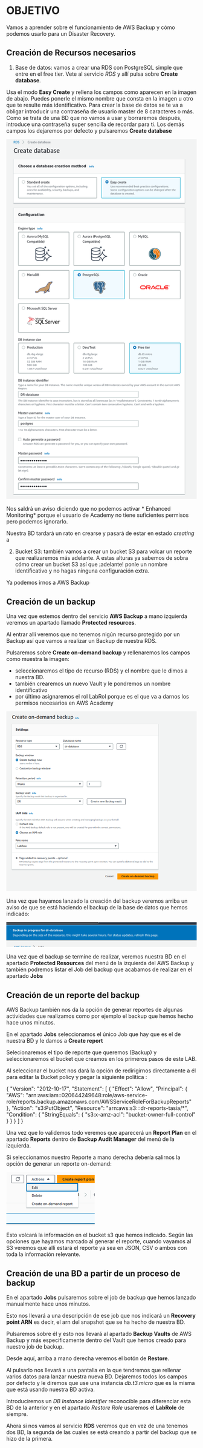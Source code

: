 # OBJETIVO 

Vamos a aprender sobre el funcionamiento de AWS Backup y cómo podemos usarlo para un Disaster Recovery.

## Creación de Recursos necesarios 

1. Base de datos: vamos a crear una RDS con PostgreSQL simple que entre en el free tier. Vete al servicio *RDS* y allí pulsa sobre **Create database**. 

Usa el modo **Easy Create** y rellena los campos como aparecen en la imagen de abajo. Puedes ponerle el mismo nombre que consta en la imagen u otro que te resulte más identificativo. Para crear la base de datos se te va a obligar introducir una contraseña de usuario master de 8 caracteres o más. Como se trata de una BD que no vamos a usar y borraremos después, introduce una contraseña super sencilla de recordar para ti. Los demás campos los dejaremos por defecto y pulsaremos **Create database**


![](images/01.png)


Nos saldrá un aviso diciendo que no podemos activar * Enhanced Monitoring* porque el usuario de Academy no tiene suficientes permisos pero podemos ignorarlo.

Nuestra BD tardará un rato en crearse y pasará de estar en estado *creating* a 

2. Bucket S3: también vamos a crear un bucket S3 para volcar un reporte que realizaremos más adelante. A estas alturas ya sabemos de sobra cómo crear un bucket S3 así que ¡adelante! ponle un nombre identificativo y no hagas ninguna configuración extra.

Ya podemos irnos a AWS Backup

## Creación de un backup

Una vez que estemos dentro del servicio **AWS Backup** a mano izquierda veremos un apartado llamado **Protected resources**.

Al entrar allí veremos que no tenemos nigún recurso protegido por un Backup así que vamos a realizar un Backup de nuestra RDS.

Pulsaremos sobre **Create on-demand backup** y rellenaremos los campos como muestra la imagen:

- seleccionaremos el tipo de recurso (RDS) y el nombre que le dimos a nuestra BD.
- también crearemos un nuevo Vault y le pondremos un nombre identificativo
- por último asignaremos el rol LabRol porque es el que va a darnos los permisos necesarios en AWS Academy


![](images/02.png)

Una vez que hayamos lanzado la creación del backup veremos arriba un aviso de que se está haciendo el backup de la base de datos que hemos indicado:

![](images/03.png)

Una vez que el backup se termine de realizar, veremos nuestra BD en el apartado **Protected Resources** del menú de la izquierda del AWS Backup y también podremos listar el Job del backup que acabamos de realizar en el apartado **Jobs**


## Creación de un reporte del backup

AWS Backup también nos da la opción de generar reportes de algunas actividades que realizamos como por ejemplo el backup que hemos hecho hace unos minutos.

En el apartado **Jobs** seleccionamos el único Job que hay que es el de nuestra BD y le damos a **Create report**

Selecionaremos el tipo de reporte que queremos (Backup) y seleccionaremos el bucket que creamos en los primeros pasos de este LAB.

Al seleccionar el bucket nos dará la opción de redirigirnos directamente a él para editar la Bucket policy y pegar la siguiente política :

{
    "Version": "2012-10-17",
    "Statement": [
        {
            "Effect": "Allow",
            "Principal": {
                "AWS": "arn:aws:iam::020644249648:role/aws-service-role/reports.backup.amazonaws.com/AWSServiceRoleForBackupReports"
            },
            "Action": "s3:PutObject",
            "Resource": "arn:aws:s3:::dr-reports-tasia/*",
            "Condition": {
                "StringEquals": {
                    "s3:x-amz-acl": "bucket-owner-full-control"
                }
            }
        }
    ]
}


Una vez que lo validemos todo veremos que aparecerá un **Report Plan** en el apartado **Reports** dentro de **Backup Audit Manager** del menú de la izquierda.

Si seleccionamos nuestro Reporte a mano derecha debería salirnos la opción de generar un reporte on-demand:

![](images/04.png)

Esto volcará la información en el bucket s3 que hemos indicado. Según las opciones que hayamos marcado al generar el reporte, cuando vayamos al S3 veremos que allí estará el reporte ya sea en JSON, CSV o ambos con toda la información relevante.

## Creación de una BD a partir de un proceso de backup

En el apartado **Jobs** pulsaremos sobre el job de backup que hemos lanzado manualmente hace unos minutos.

Esto nos llevará a una descripción de ese job que nos indicará un **Recovery point ARN** es decir, el arn del snapshot que se ha hecho de nuestra BD.

Pulsaremos sobre él y esto nos llevará al apartado **Backup Vaults** de AWS Backup y más específicamente dentro del Vault que hemos creado para nuestro job de backup.

Desde aquí, arriba a mano derecha veremos el botón de **Restore**.

Al pulsarlo nos llevará a una pantalla en la que tendremos que rellenar varios datos para lanzar nuestra nueva BD. Dejaremos todos los campos por defecto y le diremos que use una instancia *db.t3.micro* que es la misma que está usando nuestra BD activa.

Introduciremos un *DB Instance Identifier* reconocible para diferenciar esta BD de la anterior y en el apartado *Restore Role* usaremos el **LabRole** de siempre.

Ahora si nos vamos al servicio **RDS** veremos que en vez de una tenemos dos BD, la segunda de las cuales se está creando a partir del backup que se hizo de la primera.